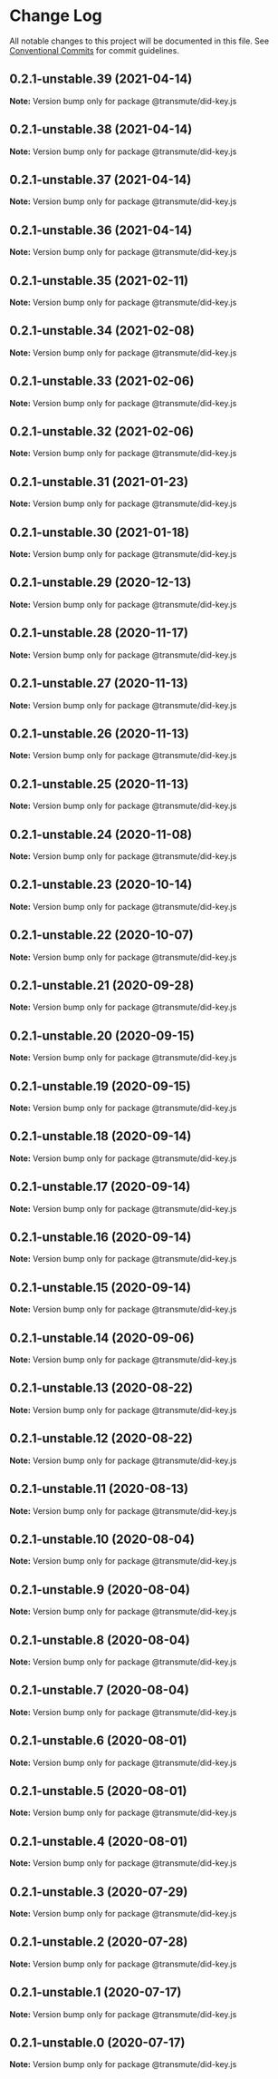 # Change Log

All notable changes to this project will be documented in this file.
See [Conventional Commits](https://conventionalcommits.org) for commit guidelines.

## 0.2.1-unstable.39 (2021-04-14)

**Note:** Version bump only for package @transmute/did-key.js





## 0.2.1-unstable.38 (2021-04-14)

**Note:** Version bump only for package @transmute/did-key.js





## 0.2.1-unstable.37 (2021-04-14)

**Note:** Version bump only for package @transmute/did-key.js





## 0.2.1-unstable.36 (2021-04-14)

**Note:** Version bump only for package @transmute/did-key.js





## 0.2.1-unstable.35 (2021-02-11)

**Note:** Version bump only for package @transmute/did-key.js





## 0.2.1-unstable.34 (2021-02-08)

**Note:** Version bump only for package @transmute/did-key.js





## 0.2.1-unstable.33 (2021-02-06)

**Note:** Version bump only for package @transmute/did-key.js





## 0.2.1-unstable.32 (2021-02-06)

**Note:** Version bump only for package @transmute/did-key.js





## 0.2.1-unstable.31 (2021-01-23)

**Note:** Version bump only for package @transmute/did-key.js





## 0.2.1-unstable.30 (2021-01-18)

**Note:** Version bump only for package @transmute/did-key.js





## 0.2.1-unstable.29 (2020-12-13)

**Note:** Version bump only for package @transmute/did-key.js





## 0.2.1-unstable.28 (2020-11-17)

**Note:** Version bump only for package @transmute/did-key.js





## 0.2.1-unstable.27 (2020-11-13)

**Note:** Version bump only for package @transmute/did-key.js





## 0.2.1-unstable.26 (2020-11-13)

**Note:** Version bump only for package @transmute/did-key.js





## 0.2.1-unstable.25 (2020-11-13)

**Note:** Version bump only for package @transmute/did-key.js





## 0.2.1-unstable.24 (2020-11-08)

**Note:** Version bump only for package @transmute/did-key.js





## 0.2.1-unstable.23 (2020-10-14)

**Note:** Version bump only for package @transmute/did-key.js





## 0.2.1-unstable.22 (2020-10-07)

**Note:** Version bump only for package @transmute/did-key.js





## 0.2.1-unstable.21 (2020-09-28)

**Note:** Version bump only for package @transmute/did-key.js





## 0.2.1-unstable.20 (2020-09-15)

**Note:** Version bump only for package @transmute/did-key.js





## 0.2.1-unstable.19 (2020-09-15)

**Note:** Version bump only for package @transmute/did-key.js





## 0.2.1-unstable.18 (2020-09-14)

**Note:** Version bump only for package @transmute/did-key.js





## 0.2.1-unstable.17 (2020-09-14)

**Note:** Version bump only for package @transmute/did-key.js





## 0.2.1-unstable.16 (2020-09-14)

**Note:** Version bump only for package @transmute/did-key.js





## 0.2.1-unstable.15 (2020-09-14)

**Note:** Version bump only for package @transmute/did-key.js





## 0.2.1-unstable.14 (2020-09-06)

**Note:** Version bump only for package @transmute/did-key.js





## 0.2.1-unstable.13 (2020-08-22)

**Note:** Version bump only for package @transmute/did-key.js





## 0.2.1-unstable.12 (2020-08-22)

**Note:** Version bump only for package @transmute/did-key.js





## 0.2.1-unstable.11 (2020-08-13)

**Note:** Version bump only for package @transmute/did-key.js





## 0.2.1-unstable.10 (2020-08-04)

**Note:** Version bump only for package @transmute/did-key.js





## 0.2.1-unstable.9 (2020-08-04)

**Note:** Version bump only for package @transmute/did-key.js





## 0.2.1-unstable.8 (2020-08-04)

**Note:** Version bump only for package @transmute/did-key.js





## 0.2.1-unstable.7 (2020-08-04)

**Note:** Version bump only for package @transmute/did-key.js





## 0.2.1-unstable.6 (2020-08-01)

**Note:** Version bump only for package @transmute/did-key.js





## 0.2.1-unstable.5 (2020-08-01)

**Note:** Version bump only for package @transmute/did-key.js





## 0.2.1-unstable.4 (2020-08-01)

**Note:** Version bump only for package @transmute/did-key.js





## 0.2.1-unstable.3 (2020-07-29)

**Note:** Version bump only for package @transmute/did-key.js





## 0.2.1-unstable.2 (2020-07-28)

**Note:** Version bump only for package @transmute/did-key.js





## 0.2.1-unstable.1 (2020-07-17)

**Note:** Version bump only for package @transmute/did-key.js





## 0.2.1-unstable.0 (2020-07-17)

**Note:** Version bump only for package @transmute/did-key.js
